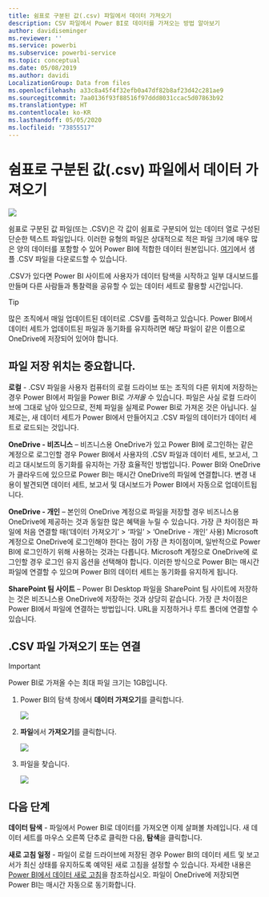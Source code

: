 ```yaml
---
title: 쉼표로 구분된 값(.csv) 파일에서 데이터 가져오기
description: CSV 파일에서 Power BI로 데이터를 가져오는 방법 알아보기
author: davidiseminger
ms.reviewer: ''
ms.service: powerbi
ms.subservice: powerbi-service
ms.topic: conceptual
ms.date: 05/08/2019
ms.author: davidi
LocalizationGroup: Data from files
ms.openlocfilehash: a33c8a45f4f32efb0a47df82b8af23d42c281ae9
ms.sourcegitcommit: 7aa0136f93f88516f97ddd8031ccac5d07863b92
ms.translationtype: HT
ms.contentlocale: ko-KR
ms.lasthandoff: 05/05/2020
ms.locfileid: "73855517"
---
```

# <a name="get-data-from-comma-separated-value-csv-files"></a>쉼표로 구분된 값(.csv) 파일에서 데이터 가져오기
![](media/service-comma-separated-value-files/csv_icon.png)

쉼표로 구분된 값 파일(또는 .CSV)은 각 값이 쉼표로 구분되어 있는 데이터 열로 구성된 단순한 텍스트 파일입니다. 이러한 유형의 파일은 상대적으로 적은 파일 크기에 매우 많은 양의 데이터를 포함할 수 있어 Power BI에 적합한 데이터 원본입니다. [여기](https://go.microsoft.com/fwlink/?LinkID=619356)에서 샘플 .CSV 파일을 다운로드할 수 있습니다.

.CSV가 있다면 Power BI 사이트에 사용자가 데이터 탐색을 시작하고 일부 대시보드를 만들며 다른 사람들과 통찰력을 공유할 수 있는 데이터 세트로 활용할 시간입니다.

>[!TIP]
>많은 조직에서 매일 업데이트된 데이터로 .CSV를 출력하고 있습니다. Power BI에서 데이터 세트가 업데이트된 파일과 동기화를 유지하려면 해당 파일이 같은 이름으로 OneDrive에 저장되어 있어야 합니다.

## <a name="where-your-file-is-saved-makes-a-difference"></a>파일 저장 위치는 중요합니다.
**로컬** - .CSV 파일을 사용자 컴퓨터의 로컬 드라이브 또는 조직의 다른 위치에 저장하는 경우 Power BI에서 파일을 Power BI로 *가져올* 수 있습니다. 파일은 사실 로컬 드라이브에 그대로 남아 있으므로, 전체 파일을 실제로 Power BI로 가져온 것은 아닙니다. 실제로는, 새 데이터 세트가 Power BI에서 만들어지고 .CSV 파일의 데이터가 데이터 세트로 로드되는 것입니다.

**OneDrive - 비즈니스** – 비즈니스용 OneDrive가 있고 Power BI에 로그인하는 같은 계정으로 로그인할 경우 Power BI에서 사용자의 .CSV 파일과 데이터 세트, 보고서, 그리고 대시보드의 동기화를 유지하는 가장 효율적인 방법입니다. Power BI와 OneDrive가 클라우드에 있으므로 Power BI는 매시간 OneDrive의 파일에 연결합니다.  변경 내용이 발견되면 데이터 세트, 보고서 및 대시보드가 Power BI에서 자동으로 업데이트됩니다.

**OneDrive - 개인** – 본인의 OneDrive 계정으로 파일을 저장할 경우 비즈니스용 OneDrive에 제공하는 것과 동일한 많은 혜택을 누릴 수 있습니다. 가장 큰 차이점은 파일에 처음 연결할 때(‘데이터 가져오기’ > ‘파일’ > ‘OneDrive - 개인’ 사용) Microsoft 계정으로 OneDrive에 로그인해야 한다는 점이 가장 큰 차이점이며, 일반적으로 Power BI에 로그인하기 위해 사용하는 것과는 다릅니다. Microsoft 계정으로 OneDrive에 로그인할 경우 로그인 유지 옵션을 선택해야 합니다. 이러한 방식으로 Power BI는 매시간 파일에 연결할 수 있으며 Power BI의 데이터 세트는 동기화를 유지하게 됩니다.

**SharePoint 팀 사이트** – Power BI Desktop 파일을 SharePoint 팀 사이트에 저장하는 것은 비즈니스용 OneDrive에 저장하는 것과 상당히 같습니다. 가장 큰 차이점은 Power BI에서 파일에 연결하는 방법입니다. URL을 지정하거나 루트 폴더에 연결할 수 있습니다.

## <a name="import-or-connect-to-a-csv-file"></a>.CSV 파일 가져오기 또는 연결
>[!IMPORTANT]
>Power BI로 가져올 수는 최대 파일 크기는 1GB입니다.

1. Power BI의 탐색 창에서 **데이터 가져오기**를 클릭합니다.
   
   ![](media/service-comma-separated-value-files/csv_get_data_button.png)
2. **파일**에서 **가져오기**를 클릭합니다.
   
   ![](media/service-comma-separated-value-files/csv_files_get.png)
3. 파일을 찾습니다.
   
   ![](media/service-comma-separated-value-files/csv_find_your_file.png)

## <a name="next-steps"></a>다음 단계
**데이터 탐색** - 파일에서 Power BI로 데이터를 가져오면 이제 살펴볼 차례입니다. 새 데이터 세트를 마우스 오른쪽 단추로 클릭한 다음, **탐색**을 클릭합니다.

**새로 고침 일정** - 파일이 로컬 드라이브에 저장된 경우 Power BI의 데이터 세트 및 보고서가 최신 상태를 유지하도록 예약된 새로 고침을 설정할 수 있습니다. 자세한 내용은 [Power BI에서 데이터 새로 고침](refresh-data.md)을 참조하십시오. 파일이 OneDrive에 저장되면 Power BI는 매시간 자동으로 동기화합니다.

